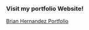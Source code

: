 <h3>Visit my portfolio Website!</h3>
<a href="brian-hernandez.tech" target="_blank">Brian Hernandez Portfolio</a>
